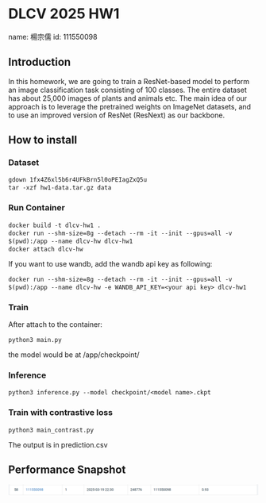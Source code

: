 # DLCV 2025 HW1

name: 楊宗儒
id: 111550098

## Introduction

In this homework, we are going to train a ResNet-based model to perform an image classification task consisting of 100 classes. The entire dataset has about 25,000 images of plants and animals etc. 
The main idea of our approach is to leverage the pretrained weights on ImageNet datasets, and to use an improved version of ResNet (ResNext) as our backbone.

## How to install

### Dataset
```
gdown 1fx4Z6xl5b6r4UFkBrn5l0oPEIagZxQ5u
tar -xzf hw1-data.tar.gz data
```

### Run Container

```
docker build -t dlcv-hw1 .
docker run --shm-size=8g --detach --rm -it --init --gpus=all -v $(pwd):/app --name dlcv-hw dlcv-hw1
docker attach dlcv-hw
```

If you want to use wandb, add the wandb api key as following: 
```
docker run --shm-size=8g --detach --rm -it --init --gpus=all -v $(pwd):/app --name dlcv-hw -e WANDB_API_KEY=<your api key> dlcv-hw1
```

### Train

After attach to the container: 
```
python3 main.py
```

the model would be at /app/checkpoint/

### Inference

```
python3 inference.py --model checkpoint/<model name>.ckpt
```

### Train with contrastive loss
```
python3 main_contrast.py
```


The output is in prediction.csv

## Performance Snapshot

![image](Performance.png)
